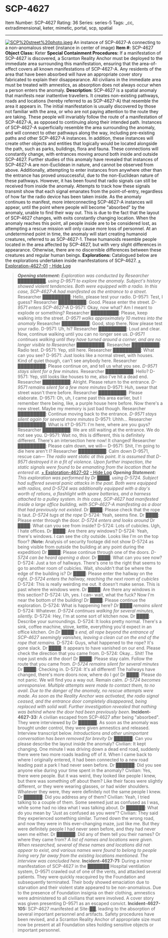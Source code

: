 # SCP-4627
Item Number: SCP-4627
Rating: 36
Series: series-5
Tags: _cc, extradimensional, keter, mimetic, portal, scp, spatial

---

[![SCP%20street%20photo.jpeg](https://scp-wiki.wdfiles.com/local--resized-images/scp-4627/SCP%20street%20photo.jpeg/medium.jpg)](https://scp-wiki.wdfiles.com/local--files/scp-4627/SCP%20street%20photo.jpeg)
An instance of SCP-4627-A connecting to a non-anomalous street (instance in center of image)
**Item #:** SCP-4627
**Object Class:** Keter
**Special Containment Procedures:** If a manifestation of SCP-4627 is discovered, a Scranton Reality Anchor must be deployed to the immediate area surrounding this manifestation, ensuring that the area-of-effect covers all known manifestations of SCP-4627-A. Any residents of the area that have been absorbed will have an appropriate cover story fabricated to explain their disappearance. All civilians in the immediate area must be treated with amnestics, as absorption does not always occur when a person enters the anomaly.
**Description:** SCP-4627 is a spatial anomaly that manifests near inattentive travellers. It creates non-existing pathways, roads and locations (hereby referred to as SCP-4627-A) that resemble the area it appears in. The initial manifestation is usually discovered by those not familiar with the area, or who are not paying attention to the route they are taking. These people will invariably follow the route of a manifestation of SCP-4627-A, as opposed to continuing along their intended path.
Instances of SCP-4627-A superficially resemble the area surrounding the anomaly, and will connect to other pathways along the way, including pre-existing paths and other SCP-4627-A instances. In addition, these instances will create other objects and entities that logically would be located alongside the path, such as parks, buildings, flora and fauna. These connections will constantly change, with entrances moving around both inside and outside SCP-4627.
Further studies of this anomaly have revealed that instances of SCP-4627-A are non-Euclidean in nature, and cannot be observed from above. Additionally, attempting to enter instances from anywhere other than the entrance has proved unsuccessful, due to the non-Euclidean nature of these pathways. However, it has been found that radio signals can still be received from inside the anomaly. Attempts to track how these signals transmit show that each signal emanates from the point-of-entry, regardless of how far the radio device has been taken inside.
As the anomaly continues to manifest, more interconnecting SCP-4627-A instances will appear, until the point where people will become "absorbed" by the anomaly, unable to find their way out. This is due to the fact that the layout of SCP-4627 changes, with exits constantly changing location. When the anomaly reaches this point, all people inside are to be considered lost, as attempting a rescue mission will only cause more loss of personnel.
At an undetermined point in time, the anomaly will start creating humanoid creatures, referred to as SCP-4627-1. These humanoids resemble people located in the area affected by SCP-4627, but with very slight differences in appearance. Otherwise, there are no discernible differences between these creatures and regular human beings.
**Explorations:** Catalogued below are the explorations undertaken inside manifestations of SCP-4627.
[\+ Exploration-4627-01](javascript:;)
[\- Hide Log](javascript:;)
> _**Opening statement:** Exploration was conducted by Researcher █████████, using D-9571 to explore the anomaly. Subject's history showed violent tendencies. Both were equipped with a radio. In this case, SCP-4627-A had manifested as the entrance to a street._
> Researcher █████████: Hello, please test your radio.
> D-9571: Test, I guess?
> Researcher █████████: Good. Please enter the street.
> _D-9571 enters SCP-4627-A_
> D-9571: Okay, now what? Am I meant to explode or something?
> Researcher █████████: Please, keep walking into the street.
> _D-9571 walks approximately 10 metres into the anomaly_
> Researcher █████████: Good, stop there. Now please test your radio.
> D-9571: Uh, hi?
> Researcher █████████: Loud and clear. Now, continue walking until you can no longer see us.
> _D-9571 continues walking until they have turned around a corner, and are no longer visible to Researcher █████████._
> Researcher █████████: Radio test.
> D-9571: Yep, still here.
> Researcher █████████: What can you see?
> D-9571: Just looks like a normal street, with houses. Kind of quiet though, can't see anybody here.
> Researcher █████████: Please continue on, and tell us what you see.
> _D-9571 stays silent for a few minutes._
> Researcher █████████: Hello?
> D-9571: Yep, still looks like houses to me, also I've hit a dead end.
> Researcher █████████: Alright. Please return to the entrance.
> _D-9571 remains silent for a few more minutes_
> D-9571: Huh, swear that street wasn't there before.
> Researcher █████████: Please elaborate.
> D-9571: Oh, uh, I came past this area earlier, but I remember there being, like, a purple house here before. Now there's a new street. Maybe my memory is just bad though.
> Researcher █████████: Continue moving back to the entrance.
> _D-9571 stays silent again for several more minutes_
> D-9571: Uhhh…
> Researcher █████████: What is it?
> D-9571: I'm here, where are you guys?
> Researcher █████████: We are still waiting at the entrance. We do not see you.
> D-9571: Wait no, this is different, this is definitely different. There's an intersection here now! It changed!
> Researcher █████████: Please calm down, we will—
> D-9571: Shit, I'm going to die here aren't I?
> Researcher █████████: Calm down D-9571, rescue can—
> _The radio went static at this point. It is assumed that D-9571 destroyed it in a fit of violence. Upon further inspection, the static signals were found to be emanating from the location that he entered at._
[\+ Exploration-4627-02](javascript:;)
[\- Hide Log](javascript:;)
> _**Opening Statement:** This exploration was performed by Dr ████, using D-5724. Subject had suffered several panic attacks in the past. Both were equipped with radios, and D-5724 was additionally equipped with a day's worth of rations, a flashlight with spare batteries, and a harness attached to a pulley system. In this case, SCP-4627 had manifested inside a large office building, with SCP-4627-A manifesting as a door that had previously not existed._
> Dr ████: Please check that the rope is taut.
> _D-5724 tugs at the rope_
> D-5724: Yeah, seems fine.
> Dr ████: Please enter through the door.
> _D-5724 enters and looks around_
> Dr ████: What can you see from inside?
> D-5724: Lots of cubicles. Ugh, I hate offices.
> Dr ████: Are there any windows?
> D-5724: Yeah, there's windows. I can see the city outside. Looks like I'm on the top floor? (**Note:** Analysis of security footage did not show D-5724 as being visible from outside the building at any point during the expedition)
> Dr ████: Please continue through one of the doors.
> _D-5724 can be heard opening a door._
> Dr ████: What can you see now?
> D-5724: Just a ton of hallways. There's one to the right that seems to go to another room of cubicles. Wait, shouldn't that be where the edge of the building is?
> Dr ████: Please enter the hallway on the right.
> _D-5724 enters the hallway, reaching the next room of cubicles_
> D-5724: This is really weirding me out. It doesn't make sense. This is past where the windows were.
> Dr ████: Are there any windows in this section?
> D-5724: Uh, yes. I can– wait, what the fuck? Now I'm near the bottom of the building!
> Dr ████: Please continue the exploration.
> D-5724: What is happening here?
> _Dr ████ remains silent_
> D-5724: Whatever.
> _D-5724 continues walking for several minutes, silently._
> D-5724: Hey, I'm at some sort of kitchen now.
> Dr ████: Describe your surroundings.
> D-5724: It looks pretty normal. There's a sink, coffee machine, stove, kettle, everything you'd expect in an office kitchen.
> _On Dr ████'s end, all rope beyond the entrance of SCP-4627 seemingly vanishes, leaving a clean cut on the end of the rope that remains._
> D-5724: Guys, what happened to the rope? It's gone slack.
> Dr ████: It appears to have vanished on our end. Please check the direction that you came from.
> D-5724: Okay… Shit! The rope just ends at the door!
> Dr ████: Please stay calm. Follow the route that you came from.
> _D-5724 remains silent for several minutes_
> Dr ████: Checking in.
> D-5724: It's all different! The hallways have changed, there's more doors now, where do I go!
> Dr ████: Please do not panic. We will find you a way out. Remain calm.
> _D-5724 becomes unresponsive. Multiple attempts were made to contact them, to no avail. Due to the danger of the anomaly, no rescue attempts were made. As soon as the Reality Anchor was activated, the radio signal ceased, and the entrance door completely disappeared, being replaced with solid wall. Further investigation revealed that nothing was behind where the door had been previously been._
**Incident-4627-33:** A civilian escaped from SCP-4627 after being "absorbed". They were interviewed by Dr ██████. As soon as the anomaly was brought under control, they were given amnestics and released. Interview transcript below.
> _Introductions and other unimportant conversation has been removed for brevity_
> Dr ██████: Can you please describe the layout inside the anomaly?
> Civilian: It kept changing. One minute I was driving down a dead end road, suddenly there were two more roads leading off of it. When I came back to where I originally entered, it had been connected to a new road leading past a park I had never seen before.
> Dr ██████: Did you see anyone else during your time spent in the anomaly?
> Civilian: Yes, there were people. But it was weird, they looked like people I knew, but there was something off about them? Like their faces were slightly different, or they were wearing glasses, or had wider shoulders. Whatever they were, they were definitely not the same people I knew.
> Dr ██████: Did you address any of them?
> Civilian: Yeah, I tried talking to a couple of them. Some seemed just as confused as I was, while some had no idea what I was talking about.
> Dr ██████: What do you mean by "Just as confused as you were"?
> Civilian: They said they experienced something similar. Turned down the wrong road, and now they were in this ever-changing maze, just like me. But they were definitely people I had never seen before, and they had never seen me either.
> Dr ██████: Did any of them tell you their names? Or where they came from?
> _A list of names and locations were given. When researched, several of these names and locations did not appear to exist, and various names were found to belong to people living very far away from the existing locations mentioned. The interview was concluded here._
**Incident-4627-71:** During a minor manifestation of SCP-4627 in the ███████ Hospital ventilation system, D-9571 crawled out of one of the vents, and attacked several patients. They were quickly reacquired by the Foundation and subsequently terminated. Their body showed emaciation due to starvation and their violent state appeared to be non-anomalous.
Due to the presence of Foundation insignia on their clothing, amnestics were administered to all civilians that were involved. A cover story was given presenting D-9571 as an escaped convict.
**Incident-4627-105:** SCP-4627 manifested at Site-██, leading to the absorption of several important personnel and artifacts. Safety procedures have been revised, and a Scranton Reality Anchor of appropriate size must now be present at all Foundation sites holding sensitive objects or important personnel.